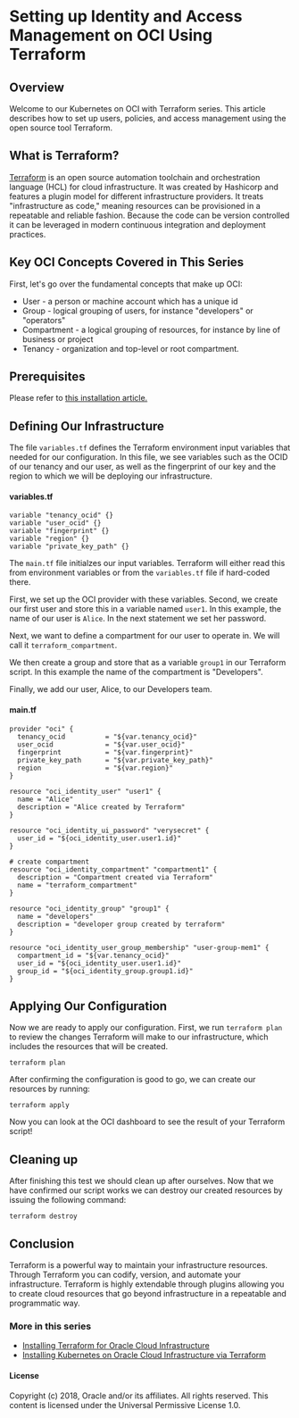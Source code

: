 # Setting up Identity and Access Management on OCI Using Terraform

## Overview

Welcome to our Kubernetes on OCI with Terraform series. This article describes how to set up users, policies, and access management using the open source tool Terraform.

## What is Terraform?

[Terraform](https://terraform.io) is an open source automation toolchain and orchestration language (HCL) for cloud infrastructure. It was created by Hashicorp and features a plugin model for different infrastructure providers. It treats "infrastructure as code," meaning resources can be provisioned in a repeatable and reliable fashion. Because the code can be version controlled it can be leveraged in modern continuous integration and deployment practices.

## Key OCI Concepts Covered in This Series

First, let's go over the fundamental concepts that make up OCI:

* User - a person or machine account which has a unique id
* Group - logical grouping of users, for instance "developers" or "operators"
* Compartment - a logical grouping of resources, for instance by line of business or project
* Tenancy - organization and top-level or root compartment.

## Prerequisites

Please refer to [this installation article.](../installing-terraform-for-oracle-cloud-infrastructure/Readme.md)

## Defining Our Infrastructure

The file `variables.tf` defines the Terraform environment input variables that needed for our configuration. In this file, we see variables such as the OCID of our tenancy and our user, as well as the fingerprint of our key and the region to which we will be deploying our infrastructure.

#### variables.tf
```
variable "tenancy_ocid" {}
variable "user_ocid" {}
variable "fingerprint" {}
variable "region" {}
variable "private_key_path" {}
```

The `main.tf` file initialzes our input variables. Terraform will either read this from environment variables or from the `variables.tf` file if hard-coded there.

First, we set up the OCI provider with these variables. Second, we create our first user and store this in a variable named `user1`. In this example, the name of our user is `Alice`. In the next statement we set her password.

Next, we want to define a compartment for our user to operate in. We will call it `terraform_compartment`.

We then create a group and store that as a variable `group1` in our Terraform script. In this example the name of the compartment is "Developers". 

Finally, we add our user, Alice, to our Developers team.

#### main.tf
```
provider "oci" {
  tenancy_ocid          = "${var.tenancy_ocid}"
  user_ocid             = "${var.user_ocid}"
  fingerprint           = "${var.fingerprint}"
  private_key_path      = "${var.private_key_path}"
  region                = "${var.region}"
}

resource "oci_identity_user" "user1" {
  name = "Alice"
  description = "Alice created by Terraform"
}

resource "oci_identity_ui_password" "verysecret" {
  user_id = "${oci_identity_user.user1.id}"
}

# create compartment
resource "oci_identity_compartment" "compartment1" {
  description = "Compartment created via Terraform"
  name = "terraform_compartment"
}

resource "oci_identity_group" "group1" {
  name = "developers"
  description = "developer group created by terraform"
}

resource "oci_identity_user_group_membership" "user-group-mem1" {
  compartment_id = "${var.tenancy_ocid}"
  user_id = "${oci_identity_user.user1.id}"
  group_id = "${oci_identity_group.group1.id}"
}
```

## Applying Our Configuration

Now we are ready to apply our configuration. First, we run `terraform plan` to review the changes Terraform will make to our infrastructure, which includes the resources that will be created.

```
terraform plan
```

After confirming the configuration is good to go, we can create our resources by running:

```
terraform apply
```

Now you can look at the OCI dashboard to see the result of your Terraform script! 

## Cleaning up
After finishing this test we should clean up after ourselves. Now that we have confirmed our script works we can destroy our created resources by issuing the following command:

```
terraform destroy
```

## Conclusion

Terraform is a powerful way to maintain your infrastructure resources. Through Terraform you can codify, version, and automate your infrastructure. Terraform is highly extendable through plugins allowing you to create cloud resources that go beyond infrastructure in a repeatable and programmatic way.

### More in this series

* [Installing Terraform for Oracle Cloud Infrastructure](../installing-terraform-for-oracle-cloud-infrastructure/Readme.md)
* [Installing Kubernetes on Oracle Cloud Infrastructure via Terraform](../installing-kubernetes-on-oracle-cloud-infrastructure-via-terraform/Readme.md)


#### License

Copyright (c) 2018, Oracle and/or its affiliates. All rights
reserved.
This content is licensed under the Universal Permissive
License 1.0.
